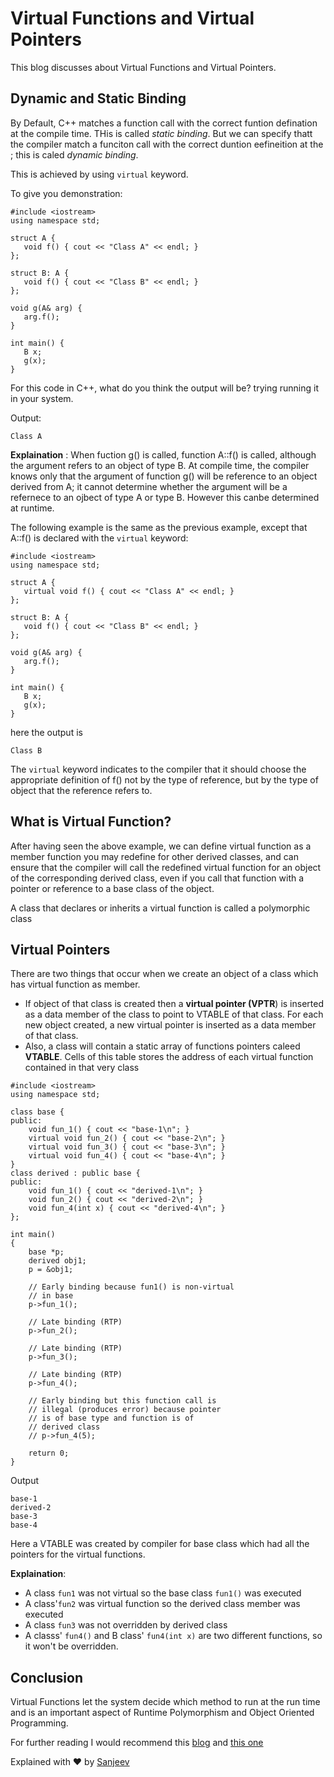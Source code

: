 # Virtual Functions and Virtual Pointers

This blog discusses about Virtual Functions and Virtual Pointers.

## Dynamic and Static Binding

By Default, C++ matches a function call with the correct funtion defination at the compile time. THis is called _static binding_. But we can specify thatt the compiler match a funciton call with the correct duntion eefineition at the ; this is caled _dynamic binding_.

This is achieved by using `virtual` keyword.

To give you demonstration:

```
#include <iostream>
using namespace std;

struct A {
   void f() { cout << "Class A" << endl; }
};

struct B: A {
   void f() { cout << "Class B" << endl; }
};

void g(A& arg) {
   arg.f();
}

int main() {
   B x;
   g(x);
}

```

For this code in C++, what do you think the output will be? trying running it in your system.

Output:

```
Class A
```

**Explaination** :
When fuction g() is called, function A::f() is called, although the argument refers to an object of type B. At compile time, the compiler knows only that the argument of function g() will be reference to an object derived from A; it cannot determine whether the argument will be a refernece to an ojbect of type A or type B. However this canbe determined at runtime.

The following example is the same as the previous example, except that A::f() is declared with the `virtual` keyword:

```
#include <iostream>
using namespace std;

struct A {
   virtual void f() { cout << "Class A" << endl; }
};

struct B: A {
   void f() { cout << "Class B" << endl; }
};

void g(A& arg) {
   arg.f();
}

int main() {
   B x;
   g(x);
}
```

here the output is

```
Class B
```

The `virtual` keyword indicates to the compiler that it should choose the appropriate definition of f() not by the type of reference, but by the type of object that the reference refers to.

## What is Virtual Function?

After having seen the above example, we can define virtual function as a member function you may redefine for other derived classes, and can ensure that the compiler will call the redefined virtual function for an object of the corresponding derived class, even if you call that function with a pointer or reference to a base class of the object.

A class that declares or inherits a virtual function is called a polymorphic class

## Virtual Pointers

There are two things that occur when we create an object of a class which has virtual function as member.

-   If object of that class is created then a **virtual pointer (VPTR**) is inserted as a data member of the class to point to VTABLE of that class. For each new object created, a new virtual pointer is inserted as a data member of that class.
-   Also, a class will contain a static array of functions pointers caleed **VTABLE**. Cells of this table stores the address of each virtual function contained in that very class

```
#include <iostream>
using namespace std;

class base {
public:
    void fun_1() { cout << "base-1\n"; }
    virtual void fun_2() { cout << "base-2\n"; }
    virtual void fun_3() { cout << "base-3\n"; }
    virtual void fun_4() { cout << "base-4\n"; }
}
class derived : public base {
public:
    void fun_1() { cout << "derived-1\n"; }
    void fun_2() { cout << "derived-2\n"; }
    void fun_4(int x) { cout << "derived-4\n"; }
};

int main()
{
    base *p;
    derived obj1;
    p = &obj1;

    // Early binding because fun1() is non-virtual
    // in base
    p->fun_1();

    // Late binding (RTP)
    p->fun_2();

    // Late binding (RTP)
    p->fun_3();

    // Late binding (RTP)
    p->fun_4();

    // Early binding but this function call is
    // illegal (produces error) because pointer
    // is of base type and function is of
    // derived class
    // p->fun_4(5);

    return 0;
}
```

Output

```
base-1
derived-2
base-3
base-4
```

Here a VTABLE was created by compiler for base class which had all the pointers for the virtual functions.

**Explaination**:

-   A class `fun1` was not virtual so the base class `fun1()` was executed
-   A class'`fun2` was virtual function so the derived class member was executed
-   A class `fun3` was not overridden by derived class
-   A classs' `fun4()` and B class' `fun4(int x)` are two different functions, so it won't be overridden.

## Conclusion

Virtual Functions let the system decide which method to run at the run time and is an important aspect of Runtime Polymorphism and Object Oriented Programming.

For further reading I would recommend this [blog](https://www.ibm.com/docs/en/i/7.4?topic=only-virtual-functions-c) and [this one](https://www.geeksforgeeks.org/virtual-function-cpp/)

Explained with ♥ by [Sanjeev](https://github.com/tobixoxo)
